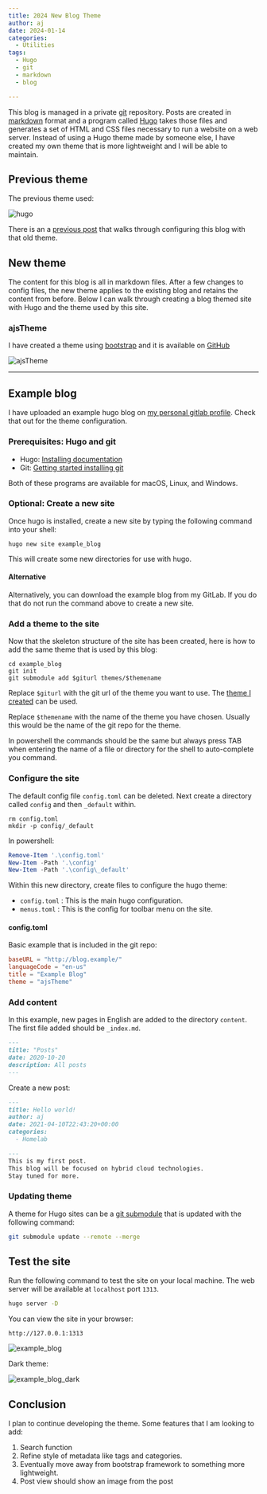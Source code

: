 ```yaml
---
title: 2024 New Blog Theme
author: aj
date: 2024-01-14
categories:
  - Utilities
tags:
  - Hugo
  - git
  - markdown
  - blog

---
```


This blog is managed in a private [git][1] repository. Posts are created in [markdown][2] format and a program called [Hugo][3] takes those files and generates a set of HTML and CSS files necessary to run a website on a web server. Instead of using a Hugo theme made by someone else, I have created my own theme that is more lightweight and I will be able to maintain.


## Previous theme

The previous theme used:

![hugo](/images/hugo.png)

There is an a [previous post][6] that walks through configuring this blog with that old theme.

## New theme

The content for this blog is all in markdown files. After a few changes to config files, the new theme applies to the existing blog and retains the content from before. Below I can walk through creating a blog themed site with Hugo and the theme used by this site.

### ajsTheme

I have created a theme using [bootstrap][7] and it is available on [GitHub][8]

![ajsTheme](/images/ajsThemeDark.png)

---

## Example blog

I have uploaded an example hugo blog on [my personal gitlab profile][4]. Check that out for the theme configuration.

### Prerequisites: Hugo and git

* Hugo: [Installing documentation](https://gohugo.io/getting-started/installing/)
* Git: [Getting started installing git](https://git-scm.com/book/en/v2/Getting-Started-Installing-Git)

Both of these programs are available for macOS, Linux, and Windows.

### Optional: Create a new site

Once hugo is installed, create a new site by typing the following command into your shell:

```shell
hugo new site example_blog
```

This will create some new directories for use with hugo.

#### Alternative

Alternatively, you can download the example blog from my GitLab. If you do that do not run the command above to create a new site.

### Add a theme to the site

Now that the skeleton structure of the site has been created, here is how to add the same theme that is used by this blog:

```shell
cd example_blog
git init
git submodule add $giturl themes/$themename
```

Replace `$giturl` with the git url of the theme you want to use. The [theme I created][8] can be used.

Replace `$themename` with the name of the theme you have chosen. Usually this would be the name of the git repo for the theme.

In powershell the commands should be the same but always press <key>TAB</key> when entering the name of a file or directory for the shell to auto-complete you command.

### Configure the site

The default config file `config.toml` can be deleted. Next create a directory called `config` and then `_default` within.

```shell
rm config.toml
mkdir -p config/_default
```

In powershell:

```powershell
Remove-Item '.\config.toml'
New-Item -Path '.\config'
New-Item -Path '.\config\_default'
```

Within this new directory, create files to configure the hugo theme:

* `config.toml` : This is the main hugo configuration.
* `menus.toml` : This is the config for toolbar menu on the site.

#### config.toml

Basic example that is included in the git repo:

```toml
baseURL = "http://blog.example/"
languageCode = "en-us"
title = "Example Blog"
theme = "ajsTheme"
```

### Add content

In this example, new pages in English are added to the directory `content`. The first file added should be `_index.md`.

```content/posts/_index.md
---
title: "Posts"
date: 2020-10-20
description: All posts
---
```

Create a new post:

```content/posts/hello-world.md
---
title: Hello world!
author: aj
date: 2021-04-10T22:43:20+00:00
categories:
  - Homelab

---
This is my first post.
This blog will be focused on hybrid cloud technologies.
Stay tuned for more.
```

### Updating theme

A theme for Hugo sites can be a [git submodule][5] that is updated with the following command:

```bash
git submodule update --remote --merge
```

## Test the site

Run the following command to test the site on your local machine. The web server will be available at `localhost` port `1313`.

```bash
hugo server -D
```

You can view the site in your browser:

`http://127.0.0.1:1313`

![example_blog](/images/example_blog_light_20240108.png)

Dark theme:

![example_blog_dark](/images/example_blog_dark_20240108.png)

## Conclusion

I plan to continue developing the theme. Some features that I am looking to add:

1. Search function
2. Refine style of metadata like tags and categories.
3. Eventually move away from bootstrap framework to something more lightweight.
4. Post view should show an image from the post

 [1]: https://www.git-scm.com/book/en/v2/Getting-Started-What-is-Git%3F
 [2]: https://www.markdownguide.org/
 [3]: https://gohugo.io/
 [4]: https://gitlab.com/acaylor/example_blog
 [5]: https://git-scm.com/book/en/v2/Git-Tools-Submodules
 [6]: /posts/building-this-blog/
 [7]: https://getbootstrap.com/
 [8]: https://github.com/acaylor/ajsTheme

